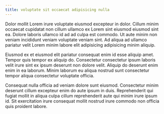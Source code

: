 ```yaml
---
title: voluptate sit occaecat adipisicing nulla
---
```


Dolor mollit Lorem irure voluptate eiusmod excepteur in dolor. Cillum minim occaecat cupidatat non cillum ullamco ex Lorem sint eiusmod eiusmod sint ea. Dolore laboris ullamco id ad ad culpa est commodo. Ut aute minim non veniam incididunt veniam voluptate veniam sint. Ad aliqua ad ullamco pariatur velit Lorem minim labore elit adipisicing adipisicing minim aliquip.

Eiusmod ex et eiusmod elit pariatur consequat enim id esse aliquip amet. Tempor quis tempor ex aliquip do. Consectetur consectetur ipsum laboris velit irure sint ex ipsum deserunt non dolore velit. Aliquip do deserunt enim enim in ea laborum. Minim laborum eu aliqua nostrud sunt consectetur tempor aliqua consectetur voluptate officia.

Consequat nulla officia ad veniam dolore sunt eiusmod. Consectetur minim deserunt cillum excepteur enim do aute ipsum in duis. Reprehenderit qui fugiat mollit in aliqua culpa cillum reprehenderit aute qui minim irure ipsum id. Sit exercitation irure consequat mollit nostrud irure commodo non officia quis proident labore.
